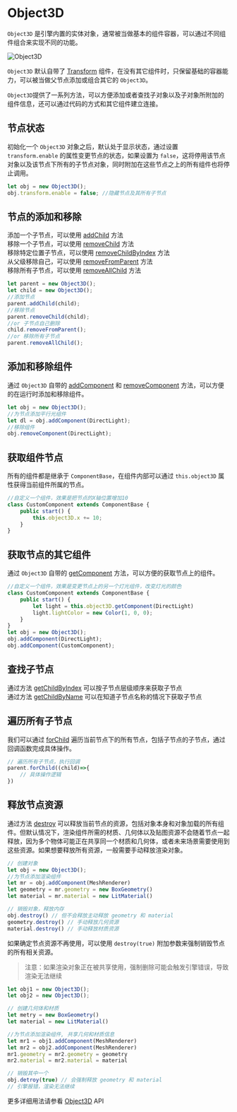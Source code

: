 # Object3D
`Object3D` 是引擎内置的实体对象，通常被当做基本的组件容器，可以通过不同组件组合来实现不同的功能。    

![Object3D](/images/Object3D.svg)

`Object3D` 默认自带了 [Transform](/guide/core/transform) 组件，在没有其它组件时，只保留基础的容器能力，可以被当做父节点添加或组合其它的 `Object3D`。  

`Object3D`提供了一系列方法，可以方便添加或者查找子对象以及子对象所附加的组件信息，还可以通过代码的方式和其它组件建立连接。


## 节点状态

初始化一个 `Object3D` 对象之后，默认处于显示状态，通过设置 `transform.enable` 的属性变更节点的状态，如果设置为 `false`，这将停用该节点对象以及该节点下所有的子节点对象，同时附加在这些节点之上的所有组件也将停止调用。
```ts
let obj = new Object3D();
obj.transform.enable = false; //隐藏节点及其所有子节点
```

## 节点的添加和移除
添加一个子节点，可以使用 [addChild](/api/classes/Object3D#addchild) 方法   
移除一个子节点，可以使用 [removeChild](/api/classes/Object3D#removeChild) 方法   
移除特定位置子节点，可以使用 [removeChildByIndex](/api/classes/Object3D#removeChildByIndex) 方法   
从父级移除自己，可以使用 [removeFromParent](/api/classes/Object3D#removeFromParent) 方法   
移除所有子节点，可以使用 [removeAllChild](/api/classes/Object3D#removeAllChild) 方法   

```ts
let parent = new Object3D();
let child = new Object3D();
//添加节点
parent.addChild(child);
//移除节点
parent.removeChild(child);
//or 子节点自己删除
child.removeFromParent();
//or 移除所有子节点
parent.removeAllChild();
```

## 添加和移除组件
通过 `Object3D` 自带的 [addComponent](/api/classes/Object3D#addComponent) 和 [removeComponent](/api/classes/Object3D#removeComponent) 方法，可以方便的在运行时添加和移除组件。

```ts
let obj = new Object3D();
//为节点添加平行光组件
let dl = obj.addComponent(DirectLight);
//移除组件
obj.removeComponent(DirectLight);
```

## 获取组件节点
所有的组件都是继承于 `ComponentBase`，在组件内部可以通过 `this.object3D` 属性获得当前组件所属的节点。
```ts
//自定义一个组件，效果是把节点的X轴位置增加10
class CustomComponent extends ComponentBase {
    public start() {
        this.object3D.x += 10;
    } 
}
```

## 获取节点的其它组件
通过 `Object3D` 自带的 [getComponent](/api/classes/Object3D#getComponent) 方法，可以方便的获取节点上的组件。
```ts
//自定义一个组件，效果是变更节点上的另一个灯光组件，改变灯光的颜色
class CustomComponent extends ComponentBase {
    public start() {
        let light = this.object3D.getComponent(DirectLight)
        light.lightColor = new Color(1, 0, 0);
    } 
}
let obj = new Object3D();
obj.addComponent(DirectLight);
obj.addComponent(CustomComponent);
```

## 查找子节点
通过方法 [getChildByIndex](/api/classes/Object3D#getChildByIndex) 可以按子节点层级顺序来获取子节点   
通过方法 [getChildByName](/api/classes/Object3D#getChildByName) 可以在知道子节点名称的情况下获取子节点

## 遍历所有子节点
我们可以通过 [forChild](/api/classes/Object3D#forChild) 遍历当前节点下的所有节点，包括子节点的子节点，通过回调函数完成具体操作。
```ts
// 遍历所有子节点，执行回调
parent.forChild((child)=>{
    // 具体操作逻辑
})
```

## 释放节点资源
通过方法 [destroy](/api/classes/Object3D#destroy) 可以释放当前节点的资源，包括对象本身和对象加载的所有组件。但默认情况下，渲染组件所需的材质、几何体以及贴图资源不会随着节点一起释放，因为多个物体可能正在共享同一个材质和几何体，或者未来场景需要使用到这些资源。如果想要释放所有资源，一般需要手动释放渲染对象。
```ts
// 创建对象
let obj = new Object3D();
//为节点添加渲染组件
let mr = obj.addComponent(MeshRenderer)
let geometry = mr.geometry = new BoxGeometry()
let material = mr.material = new LitMaterial()

// 销毁对象，释放内存
obj.destroy() // 但不会释放主动释放 geometry 和 material
geometry.destroy() // 手动释放几何资源
material.destroy() // 手动释放材质资源
```
如果确定节点资源不再使用，可以使用 `destroy(true)` 附加参数来强制销毁节点的所有相关资源。
> 注意：如果渲染对象正在被共享使用，强制删除可能会触发引擎错误，导致渲染无法继续
```ts
let obj1 = new Object3D();
let obj2 = new Object3D();

// 创建几何体和材质
let metry = new BoxGeometry()
let material = new LitMaterial()

//为节点添加渲染组件, 共享几何和材质信息
let mr1 = obj1.addComponent(MeshRenderer)
let mr2 = obj2.addComponent(MeshRenderer)
mr1.geometry = mr2.geometry = geometry
mr2.material = mr2.material = material

// 销毁其中一个
obj.detroy(true) // 会强制释放 geometry 和 material
// 引擎报错，渲染无法继续
```

更多详细用法请参看 [Object3D](/api/classes/Object3D) API


